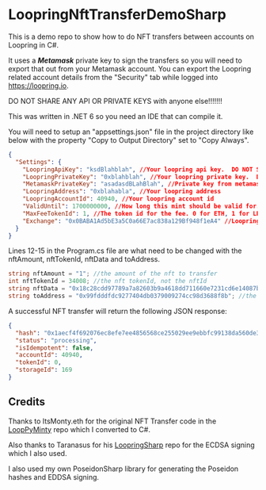 # LoopringNftTransferDemoSharp
This is a demo repo to show how to do NFT transfers between accounts on Loopring in C#.

It uses a ***Metamask*** private key to sign the transfers so you will need to export that out from your Metamask account. You can export the Loopring related account details from the "Security" tab while logged into https://loopring.io. 

DO NOT SHARE ANY API OR PRIVATE KEYS with anyone else!!!!!!!

This was written in .NET 6 so you need an IDE that can compile it. 

You will need to setup an "appsettings.json" file in the project directory like below with the property "Copy to Output Directory" set to "Copy Always".

```json
{
  "Settings": {
    "LoopringApiKey": "ksdBlahblah", //Your loopring api key.  DO NOT SHARE THIS AT ALL.
    "LoopringPrivateKey": "0xblahblah", //Your loopring private key.  DO NOT SHARE THIS AT ALL.
    "MetamaskPrivateKey": "asadasdBLahBlah", //Private key from metamask. DO NOT SHARE THIS AT ALL.
    "LoopringAddress": "0xblahabla", //Your loopring address
    "LoopringAccountId": 40940, //Your loopring account id
    "ValidUntil": 1700000000, //How long this mint should be valid for. Shouldn't have to change this value
    "MaxFeeTokenId": 1, //The token id for the fee. 0 for ETH, 1 for LRC
    "Exchange": "0x0BABA1Ad5bE3a5C0a66E7ac838a129Bf948f1eA4" //Loopring Exchange address
  }
}
```

Lines 12-15 in the Program.cs file are what need to be changed with the nftAmount, nftTokenId, nftData and toAddress.

```csharp
string nftAmount = "1"; //the amount of the nft to transfer
int nftTokenId = 34008; //the nft tokenId, not the nftId
string nftData = "0x18c28cdd97789a7a82603b9a4618dd711660e7231cd6e14087baa858de483e32"; //the nftData, not nftId
string toAddress = "0x99fdddfdc9277404db0379009274cc98d3688f8b"; //the Address to send it to
```

A successful NFT transfer will return the following JSON response:

```json
{
  "hash": "0x1aecf4f692076ec8efe7ee4856568ce255029ee9ebbfc99138da560de353e4ac",
  "status": "processing",
  "isIdempotent": false,
  "accountId": 40940,
  "tokenId": 0,
  "storageId": 169
}
```

## Credits
Thanks to ItsMonty.eth for the original NFT Transfer code in the [LoopPyMinty](https://github.com/Montspy/LooPyMinty) repo which I converted to C#.

Also thanks to Taranasus for his [LoopringSharp](https://github.com/taranasus/LoopringSharp) repo for the ECDSA signing which I also used.

I also used my own PoseidonSharp library for generating the Poseidon hashes and EDDSA signing.
